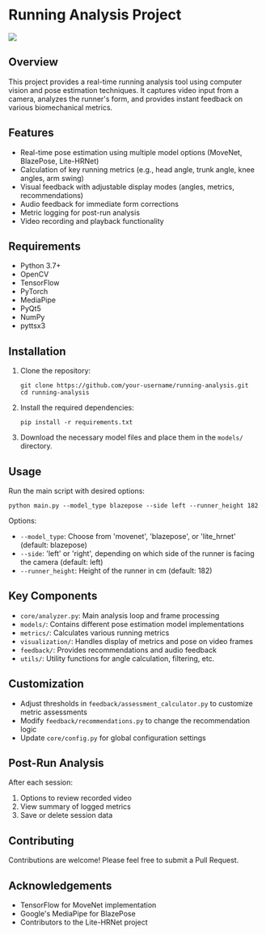# Running Analysis Project

![](https://github.com/henryczup/running-form-analyzer/test.gif)

## Overview
This project provides a real-time running analysis tool using computer vision and pose estimation techniques. It captures video input from a camera, analyzes the runner's form, and provides instant feedback on various biomechanical metrics.

## Features
- Real-time pose estimation using multiple model options (MoveNet, BlazePose, Lite-HRNet)
- Calculation of key running metrics (e.g., head angle, trunk angle, knee angles, arm swing)
- Visual feedback with adjustable display modes (angles, metrics, recommendations)
- Audio feedback for immediate form corrections
- Metric logging for post-run analysis
- Video recording and playback functionality

## Requirements
- Python 3.7+
- OpenCV
- TensorFlow
- PyTorch
- MediaPipe
- PyQt5
- NumPy
- pyttsx3

## Installation
1. Clone the repository:
   ```
   git clone https://github.com/your-username/running-analysis.git
   cd running-analysis
   ```

2. Install the required dependencies:
   ```
   pip install -r requirements.txt
   ```

3. Download the necessary model files and place them in the `models/` directory.

## Usage
Run the main script with desired options:

```
python main.py --model_type blazepose --side left --runner_height 182
```

Options:
- `--model_type`: Choose from 'movenet', 'blazepose', or 'lite_hrnet' (default: blazepose)
- `--side`: 'left' or 'right', depending on which side of the runner is facing the camera (default: left)
- `--runner_height`: Height of the runner in cm (default: 182)

## Key Components
- `core/analyzer.py`: Main analysis loop and frame processing
- `models/`: Contains different pose estimation model implementations
- `metrics/`: Calculates various running metrics
- `visualization/`: Handles display of metrics and pose on video frames
- `feedback/`: Provides recommendations and audio feedback
- `utils/`: Utility functions for angle calculation, filtering, etc.

## Customization
- Adjust thresholds in `feedback/assessment_calculator.py` to customize metric assessments
- Modify `feedback/recommendations.py` to change the recommendation logic
- Update `core/config.py` for global configuration settings

## Post-Run Analysis
After each session:
1. Options to review recorded video
2. View summary of logged metrics
3. Save or delete session data

## Contributing
Contributions are welcome! Please feel free to submit a Pull Request.

## Acknowledgements
- TensorFlow for MoveNet implementation
- Google's MediaPipe for BlazePose
- Contributors to the Lite-HRNet project
